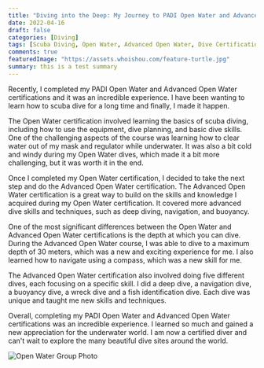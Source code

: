 ```yaml
---
title: "Diving into the Deep: My Journey to PADI Open Water and Advanced Open Water Certification"
date: 2022-04-16
draft: false
categories: [Diving]
tags: [Scuba Diving, Open Water, Advanced Open Water, Dive Certification, PADI]
comments: true
featuredImage: "https://assets.whoishou.com/feature-turtle.jpg"
summary: this is a test summary
---
```

Recently, I completed my PADI Open Water and Advanced Open Water certifications and it was an incredible experience. I have been wanting to learn how to scuba dive for a long time and finally, I made it happen.

The Open Water certification involved learning the basics of scuba diving, including how to use the equipment, dive planning, and basic dive skills. One of the challenging aspects of the course was learning how to clear water out of my mask and regulator while underwater. It was also a bit cold and windy during my Open Water dives, which made it a bit more challenging, but it was worth it in the end.

Once I completed my Open Water certification, I decided to take the next step and do the Advanced Open Water certification. The Advanced Open Water certification is a great way to build on the skills and knowledge I acquired during my Open Water certification. It covered more advanced dive skills and techniques, such as deep diving, navigation, and buoyancy.

One of the most significant differences between the Open Water and Advanced Open Water certifications is the depth at which you can dive. During the Advanced Open Water course, I was able to dive to a maximum depth of 30 meters, which was a new and exciting experience for me. I also learned how to navigate using a compass, which was a new skill for me.

The Advanced Open Water certification also involved doing five different dives, each focusing on a specific skill. I did a deep dive, a navigation dive, a buoyancy dive, a wreck dive and a fish identification dive. Each dive was unique and taught me new skills and techniques.

Overall, completing my PADI Open Water and Advanced Open Water certifications was an incredible experience. I learned so much and gained a new appreciation for the underwater world. I am now a certified diver and can't wait to explore the many beautiful dive sites around the world.

![Open Water Group Photo](https://assets.whoishou.com/ow-group.jpg "Our group with our instructor Costa" )